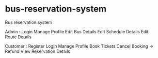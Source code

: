 # bus-reservation-system
Bus reservation system

Admin :
Login
Manage Profile
Edit Bus Details
Edit Schedule Details
Edit Route Details


Customer :
Register
Login
Manage Profile
Book Tickets
Cancel Booking -> Refund
View Reservation Details

